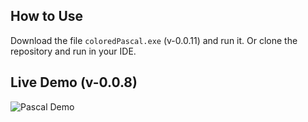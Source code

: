 ## How to Use
Download the file `coloredPascal.exe` (v-0.0.11) and run it. Or clone the repository and run in your IDE.

## Live Demo (v-0.0.8)
![Pascal Demo](https://github.com/YuvalTuby/pascal-triangle-colored-remainders/blob/master/demoGif.gif)
